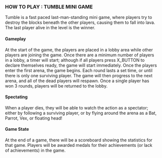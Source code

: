 ### HOW TO PLAY : TUMBLE MINI GAME

Tumble is a fast paced last-man-standing mini game, where players try to destroy the blocks beneath the other players, causing them to fall into lava. The last player alive in the level is the winner.

#### Gameplay
At the start of the game, the players are placed in a lobby area while other players are joining the game. Once there are a minimum number of players in a lobby, a timer will start; although if all players press X_BUTTON to declare themselves ready, the game will start immediately.
Once the players enter the first arena, the game begins.
Each round lasts a set time, or until there is only one surviving player. The game will then progress to the next arena, and all of the dead players will respawn.
Once a single player has won 3 rounds, players will be returned to the lobby.

#### Spectating
When a player dies, they will be able to watch the action as a spectator; either by following a surviving player, or by flying around the arena as a Bat, Parrot, Vex, or floating head!

#### Game State
At the end of a game, there will be a scoreboard showing the statistics for that game.
Players will be awarded medals for their achievements (or lack of achievements) in the game.